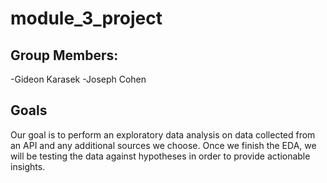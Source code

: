 # module_3_project

## Group Members:
-Gideon Karasek
-Joseph Cohen

## Goals
Our goal is to perform an exploratory data analysis on data collected from an API and any additional sources we choose.
Once we finish the EDA, we will be testing the data against hypotheses in order to provide actionable insights.

